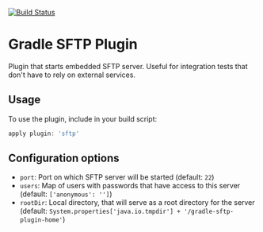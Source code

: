 [![Build Status](https://secure.travis-ci.org/msvab/gradle-sftp-plugin.png)](http://travis-ci.org/msvab/gradle-sftp-plugin)

# Gradle SFTP Plugin

Plugin that starts embedded SFTP server. Useful for integration tests that don't have to rely on external services.

## Usage

To use the plugin, include in your build script:
```groovy
apply plugin: 'sftp'
```

## Configuration options
* `port`: Port on which SFTP server will be started (default: `22`)
* `users`: Map of users with passwords that have access to this server (default: `['anonymous': '']`)
* `rootDir`: Local directory, that will serve as a root directory for the server (default: `System.properties['java.io.tmpdir'] + '/gradle-sftp-plugin-home'`)